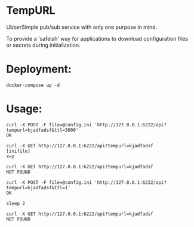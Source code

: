 TempURL
=========

UbberSimple pub/sub service with only one purpose in mind.

To provide a 'safeish' way for applications to download configuration files or secrets during initialization.

Deployment:
============

    docker-compose up -d


Usage:
=========

    curl -X POST -F file=@config.ini 'http://127.0.0.1:6222/api?tempurl=kjadfadsf&ttl=3600'
    OK

    curl -X GET http://127.0.0.1:6222/api?tempurl=kjadfadsf
    [inifile]
    x=y

    curl -X GET http://127.0.0.1:6222/api?tempurl=kjadfadsf
    NOT FOUND

    curl -X POST -F file=@config.ini 'http://127.0.0.1:6222/api?tempurl=kjadfadsf&ttl=1'
    OK

    sleep 2

    curl -X GET http://127.0.0.1:6222/api?tempurl=kjadfadsf
    NOT FOUND
